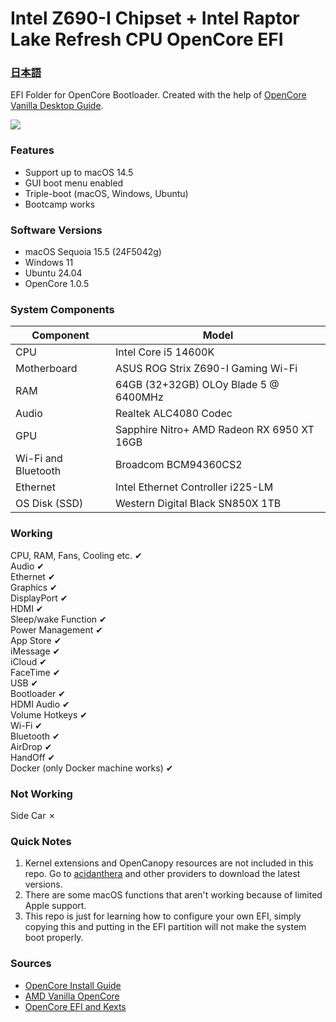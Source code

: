 # Intel Z690-I Chipset + Intel Raptor Lake Refresh CPU OpenCore EFI

### [日本語](https://github.com/joemmetry/opencore-strixz690i/blob/master/README.md)

EFI Folder for OpenCore Bootloader.
Created with the help of [OpenCore Vanilla Desktop Guide](https://khronokernel-2.gitbook.io/opencore-vanilla-desktop-guide/).

<img src="https://scontent.fmnl17-2.fna.fbcdn.net/v/t1.6435-9/206743122_10216513288344107_3539624459220602424_n.jpg?_nc_cat=109&_nc_rgb565=1&ccb=1-3&_nc_sid=0debeb&_nc_ohc=GIahA9UCavwAX-0qNjY&_nc_ht=scontent.fmnl17-2.fna&oh=26a8b3847e6d7f8eaf644a7e4826a00f&oe=60F11940"/>

### Features

- Support up to macOS 14.5
- GUI boot menu enabled
- Triple-boot (macOS, Windows, Ubuntu)
- Bootcamp works

### Software Versions

- macOS Sequoia 15.5 (24F5042g)
- Windows 11
- Ubuntu 24.04
- OpenCore 1.0.5

### System Components

| **Component**       | **Model**                                      |
| ------------------- | -----------------------------------------------|
| CPU                 | Intel Core i5 14600K                           |
| Motherboard         | ASUS ROG Strix Z690-I Gaming Wi-Fi             |
| RAM                 | 64GB (32+32GB) OLOy Blade 5 @ 6400MHz          |
| Audio               | Realtek ALC4080 Codec                          |
| GPU                 | Sapphire Nitro+ AMD Radeon RX 6950 XT 16GB     |
| Wi-Fi and Bluetooth | Broadcom BCM94360CS2                           |
| Ethernet            | Intel Ethernet Controller i225-LM              |
| OS Disk (SSD)       | Western Digital Black SN850X 1TB               |

### Working

CPU, RAM, Fans, Cooling etc. ✔<br/>
Audio ✔<br/>
Ethernet ✔<br/>
Graphics ✔<br/>
DisplayPort ✔<br/>
HDMI ✔<br/>
Sleep/wake Function ✔<br/>
Power Management ✔<br/>
App Store ✔<br/>
iMessage ✔<br/>
iCloud ✔<br/>
FaceTime ✔<br/>
USB ✔<br/>
Bootloader ✔<br/>
HDMI Audio ✔<br/>
Volume Hotkeys ✔<br/>
Wi-Fi ✔<br/>
Bluetooth ✔<br/>
AirDrop ✔<br/>
HandOff ✔<br/>
Docker (only Docker machine works) ✔<br/>

### Not Working

Side Car ✗<br/>

### Quick Notes

1. Kernel extensions and OpenCanopy resources are not included in this repo. Go to [acidanthera](https://github.com/acidanthera) and other providers to download the latest versions.
2. There are some macOS functions that aren't working because of limited Apple support.
3. This repo is just for learning how to configure your own EFI, simply copying this and putting in the EFI partition will not make the system boot properly.

### Sources

- [OpenCore Install Guide](https://dortania.github.io/OpenCore-Install-Guide/)
- [AMD Vanilla OpenCore](https://github.com/AMD-OSX/AMD_Vanilla)
- [OpenCore EFI and Kexts](https://dortania.github.io/builds/)
